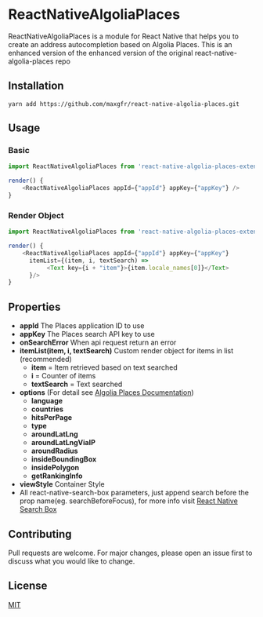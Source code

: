 # ReactNativeAlgoliaPlaces

ReactNativeAlgoliaPlaces is a module for React Native that helps you to create an address autocompletion based on Algolia Places. This is an enhanced version of the enhanced version of the original react-native-algolia-places repo

## Installation
```
yarn add https://github.com/maxgfr/react-native-algolia-places.git
```

## Usage
### Basic
```js
import ReactNativeAlgoliaPlaces from 'react-native-algolia-places-extended'

render() {
    <ReactNativeAlgoliaPlaces appId={"appId"} appKey={"appKey"} />
}
```
### Render Object
```js
import ReactNativeAlgoliaPlaces from 'react-native-algolia-places-extended'

render() {
    <ReactNativeAlgoliaPlaces appId={"appId"} appKey={"appKey"}
      itemList={(item, i, textSearch) =>
           <Text key={i + "item"}>{item.locale_names[0]}</Text>
      }/>
}
```

## Properties
- **appId** The Places application ID to use
- **appKey** The Places search API key to use
- **onSearchError** When api request return an error
- **itemList(item, i, textSearch)** Custom render object for items in list (recommended)
  - **item** = Item retrieved based on text searched
  - **i** = Counter of items
  - **textSearch** = Text searched
- **options** (For detail see [Algolia Places Documentation](https://community.algolia.com/places/api-clients.html#search-parameters))
  - **language**
  - **countries**
  - **hitsPerPage**
  - **type**
  - **aroundLatLng**
  - **aroundLatLngViaIP**
  - **aroundRadius**
  - **insideBoundingBox**
  - **insidePolygon**
  - **getRankingInfo**
- **viewStyle** Container Style
- All react-native-search-box parameters, just append search before the prop name(eg. searchBeforeFocus), for more info visit [React Native Search Box](https://www.npmjs.com/package/react-native-search-box)


## Contributing
Pull requests are welcome. For major changes, please open an issue first to discuss what you would like to change.


## License
[MIT](https://choosealicense.com/licenses/mit/)
